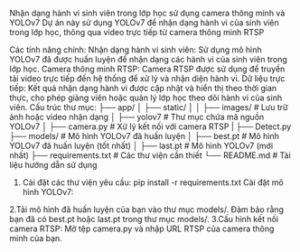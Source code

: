 
Nhận dạng hành vi sinh viên trong lớp học sử dụng camera thông minh và YOLOv7
Dự án này sử dụng YOLOv7 để nhận dạng hành vi của sinh viên trong lớp học, thông qua video trực tiếp từ camera thông minh RTSP

Các tính năng chính:
Nhận dạng hành vi sinh viên: Sử dụng mô hình YOLOv7 đã được huấn luyện để nhận dạng các hành vi của sinh viên trong lớp học.
Camera thông minh RTSP: Camera RTSP được sử dụng để truyền tải video trực tiếp đến hệ thống để xử lý và nhận diện hành vi.
Dữ liệu trực tiếp: Kết quả nhận dạng hành vi được cập nhật và hiển thị theo thời gian thực, cho phép giảng viên hoặc quản lý lớp học theo dõi hành vi của sinh viên.
Cấu trúc thư mục:
├── app/
│   ├── static/
│   │   ├── images/               # Lưu trữ ảnh hoặc video nhận dạng
│   ├── yolov7                     # Thư mục chứa mã nguồn YOLOv7
│   ├── camera.py                  # Xử lý kết nối với camera RTSP
|    ├── Detect.py   
├── models/                        # Mô hình YOLOv7 đã huấn luyện
│   ├── best.pt                    # Mô hình YOLOv7 đã huấn luyện (tốt nhất)
│   ├── last.pt                    # Mô hình YOLOv7 (mới nhất)
├── requirements.txt               # Các thư viện cần thiết
└── README.md                      # Tài liệu hướng dẫn sử dụng

1. Cài đặt các thư viện yêu cầu:
pip install -r requirements.txt
Cài đặt mô hình YOLOv7:

2.Tải mô hình đã huấn luyện của bạn vào thư mục models/.
Đảm bảo rằng bạn đã có best.pt hoặc last.pt trong thư mục models/.
3.Cấu hình kết nối camera RTSP:
Mở tệp camera.py và nhập URL RTSP của camera thông minh của bạn.
